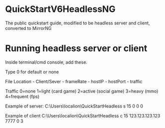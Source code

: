 # QuickStartV6HeadlessNG
 The public quickstart guide, modified to be headless server and client, converted to MirrorNG


# Running headless server or client

Inside terminal/cmd console, add these.

Type 0 for default or none

File Location - Client/Sever - frameRate - hostIP - hostPort - traffic

Traffic 0=none   1=light (card game)  2=active (social game)  3=heavy (mmo)   4=frequent (fps)
            

Example of server:
C:\Users\localion\QuickStartHeadless s 15 0 0 0

Example of client
C:\Users\localion\QuickStartHeadless c 15 123.123.123.123 7777 0 3
